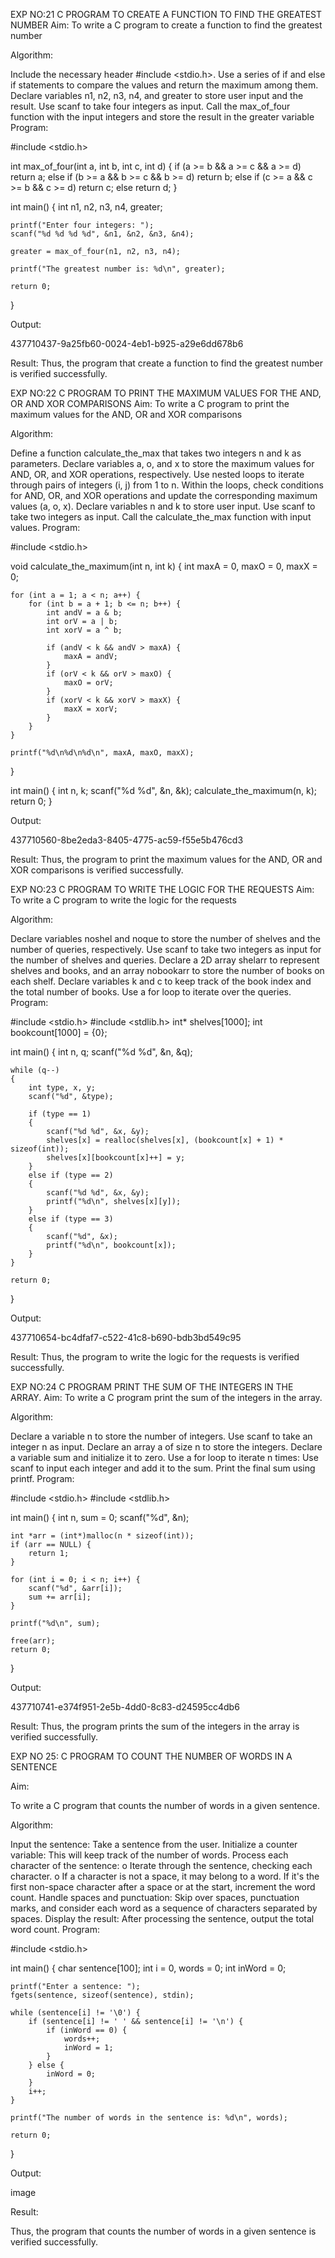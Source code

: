 EXP NO:21 C PROGRAM TO CREATE A FUNCTION TO FIND THE GREATEST NUMBER Aim: To write a C program to create a function to find the greatest number

Algorithm:

Include the necessary header #include <stdio.h>.
Use a series of if and else if statements to compare the values and return the maximum among them.
Declare variables n1, n2, n3, n4, and greater to store user input and the result.
Use scanf to take four integers as input.
Call the max_of_four function with the input integers and store the result in the greater variable
Program:

#include <stdio.h>

int max_of_four(int a, int b, int c, int d) {
    if (a >= b && a >= c && a >= d)
        return a;
    else if (b >= a && b >= c && b >= d)
        return b;
    else if (c >= a && c >= b && c >= d)
        return c;
    else
        return d;
}

int main() {
    int n1, n2, n3, n4, greater;

    printf("Enter four integers: ");
    scanf("%d %d %d %d", &n1, &n2, &n3, &n4);

    greater = max_of_four(n1, n2, n3, n4);

    printf("The greatest number is: %d\n", greater);

    return 0;
}

Output:

437710437-9a25fb60-0024-4eb1-b925-a29e6dd678b6

Result: Thus, the program that create a function to find the greatest number is verified successfully.

EXP NO:22 C PROGRAM TO PRINT THE MAXIMUM VALUES FOR THE AND, OR AND XOR COMPARISONS Aim: To write a C program to print the maximum values for the AND, OR and XOR comparisons

Algorithm:

Define a function calculate_the_max that takes two integers n and k as parameters.
Declare variables a, o, and x to store the maximum values for AND, OR, and XOR operations, respectively.
Use nested loops to iterate through pairs of integers (i, j) from 1 to n.
Within the loops, check conditions for AND, OR, and XOR operations and update the corresponding maximum values (a, o, x).
Declare variables n and k to store user input.
Use scanf to take two integers as input.
Call the calculate_the_max function with input values.
Program:

#include <stdio.h>

void calculate_the_maximum(int n, int k) {
    int maxA = 0, maxO = 0, maxX = 0;
    
    for (int a = 1; a < n; a++) {
        for (int b = a + 1; b <= n; b++) {
            int andV = a & b;
            int orV = a | b;
            int xorV = a ^ b;
            
            if (andV < k && andV > maxA) {
                maxA = andV;
            }
            if (orV < k && orV > maxO) {
                maxO = orV;
            }
            if (xorV < k && xorV > maxX) {
                maxX = xorV;
            }
        }
    }
    
    printf("%d\n%d\n%d\n", maxA, maxO, maxX);
}

int main() {
    int n, k;
    scanf("%d %d", &n, &k);
    calculate_the_maximum(n, k);
    return 0;
}


Output:

437710560-8be2eda3-8405-4775-ac59-f55e5b476cd3

Result: Thus, the program to print the maximum values for the AND, OR and XOR comparisons is verified successfully.

EXP NO:23 C PROGRAM TO WRITE THE LOGIC FOR THE REQUESTS Aim: To write a C program to write the logic for the requests

Algorithm:

Declare variables noshel and noque to store the number of shelves and the number of queries, respectively.
Use scanf to take two integers as input for the number of shelves and queries.
Declare a 2D array shelarr to represent shelves and books, and an array nobookarr to store the number of books on each shelf.
Declare variables k and c to keep track of the book index and the total number of books.
Use a for loop to iterate over the queries.
Program:

#include <stdio.h>
#include <stdlib.h>
int* shelves[1000]; 
int bookcount[1000] = {0}; 

int main() 
{
    int n, q;
    scanf("%d %d", &n, &q);

    while (q--)
    {
        int type, x, y;
        scanf("%d", &type);

        if (type == 1)
        {
            scanf("%d %d", &x, &y);
            shelves[x] = realloc(shelves[x], (bookcount[x] + 1) * sizeof(int));
            shelves[x][bookcount[x]++] = y;
        } 
        else if (type == 2) 
        {
            scanf("%d %d", &x, &y);
            printf("%d\n", shelves[x][y]);
        } 
        else if (type == 3) 
        { 
            scanf("%d", &x);
            printf("%d\n", bookcount[x]);
        }
    }

    return 0;
}


Output:

437710654-bc4dfaf7-c522-41c8-b690-bdb3bd549c95

Result: Thus, the program to write the logic for the requests is verified successfully.

EXP NO:24 C PROGRAM PRINT THE SUM OF THE INTEGERS IN THE ARRAY. Aim: To write a C program print the sum of the integers in the array.

Algorithm:

Declare a variable n to store the number of integers.
Use scanf to take an integer n as input.
Declare an array a of size n to store the integers.
Declare a variable sum and initialize it to zero.
Use a for loop to iterate n times:
Use scanf to input each integer and add it to the sum.
Print the final sum using printf.
Program:


#include <stdio.h>
#include <stdlib.h>

int main() {
    int n, sum = 0;
    scanf("%d", &n);
    
    int *arr = (int*)malloc(n * sizeof(int));
    if (arr == NULL) {
        return 1;
    }
    
    for (int i = 0; i < n; i++) {
        scanf("%d", &arr[i]);
        sum += arr[i];
    }
    
    printf("%d\n", sum);
    
    free(arr);
    return 0;
}

Output:

437710741-e374f951-2e5b-4dd0-8c83-d24595cc4db6

Result: Thus, the program prints the sum of the integers in the array is verified successfully.

EXP NO 25: C PROGRAM TO COUNT THE NUMBER OF WORDS IN A SENTENCE

Aim:

To write a C program that counts the number of words in a given sentence.

Algorithm:

Input the sentence: Take a sentence from the user.
Initialize a counter variable: This will keep track of the number of words.
Process each character of the sentence: o Iterate through the sentence, checking each character. o If a character is not a space, it may belong to a word. If it's the first non-space character after a space or at the start, increment the word count.
Handle spaces and punctuation: Skip over spaces, punctuation marks, and consider each word as a sequence of characters separated by spaces.
Display the result: After processing the sentence, output the total word count.
Program:

#include <stdio.h>

int main() {
    char sentence[100];
    int i = 0, words = 0;
    int inWord = 0;

    printf("Enter a sentence: ");
    fgets(sentence, sizeof(sentence), stdin);

    while (sentence[i] != '\0') {
        if (sentence[i] != ' ' && sentence[i] != '\n') {
            if (inWord == 0) {
                words++;
                inWord = 1;
            }
        } else {
            inWord = 0;
        }
        i++;
    }

    printf("The number of words in the sentence is: %d\n", words);

    return 0;
}



Output:

image

Result:

Thus, the program that counts the number of words in a given sentence is verified successfully.
